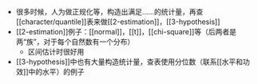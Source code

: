 - 很多时候，人为做正规化等，构造出满足……的统计量，再查[[character/quantile]]表来做[[2-estimation]]，[[3-hypothesis]]
- [[2-estimation]]例子：[[normal]]，[[t]]，[[chi-square]]等（后两者是两“族”，对于每个自然数有一个分布）
  - 区间估计时很好用
- [[3-hypothesis]]中也有大量构造统计量，查表使用分位数（联系[[水平和功效]]中的水平）的例子
